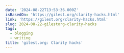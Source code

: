 ```yaml
---
date: '2024-08-22T13:53:36.000Z'
isBasedOn: 'https://gilest.org/clarity-hacks.html'
link: 'https://gilest.org/clarity-hacks.html'
slug: 2024-08-22-gilestorg-clarity-hacks
tags:
  - blogging
  - writing
title: 'gilest.org: Clarity hacks'
---
```

 
